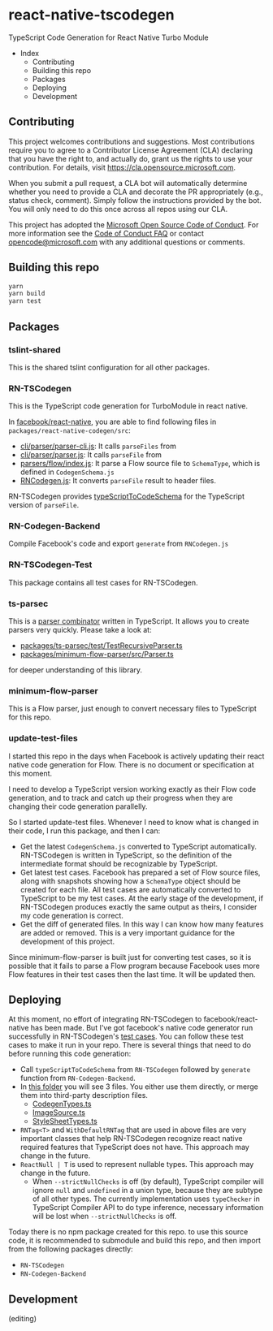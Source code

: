 # react-native-tscodegen

TypeScript Code Generation for React Native Turbo Module

- Index
  - Contributing
  - Building this repo
  - Packages
  - Deploying
  - Development

## Contributing

This project welcomes contributions and suggestions.  Most contributions require you to agree to a
Contributor License Agreement (CLA) declaring that you have the right to, and actually do, grant us
the rights to use your contribution. For details, visit https://cla.opensource.microsoft.com.

When you submit a pull request, a CLA bot will automatically determine whether you need to provide
a CLA and decorate the PR appropriately (e.g., status check, comment). Simply follow the instructions
provided by the bot. You will only need to do this once across all repos using our CLA.

This project has adopted the [Microsoft Open Source Code of Conduct](https://opensource.microsoft.com/codeofconduct/).
For more information see the [Code of Conduct FAQ](https://opensource.microsoft.com/codeofconduct/faq/) or
contact [opencode@microsoft.com](mailto:opencode@microsoft.com) with any additional questions or comments.

## Building this repo

```cmd
yarn
yarn build
yarn test
```

## Packages

### tslint-shared

This is the shared tslint configuration for all other packages.

### RN-TSCodegen

This is the TypeScript code generation for TurboModule in react native.

In [facebook/react-native](https://github.com/facebook/react-native/), you are able to find following files in `packages/react-native-codegen/src`:

- [cli/parser/parser-cli.js](https://github.com/facebook/react-native/blob/master/packages/react-native-codegen/src/cli/parser/parser-cli.js): It calls `parseFiles` from
- [cli/parser/parser.js](https://github.com/facebook/react-native/blob/master/packages/react-native-codegen/src/cli/parser/parser.js): It calls `parseFile` from
- [parsers/flow/index.js](https://github.com/facebook/react-native/blob/master/packages/react-native-codegen/src/parsers/flow/index.js): It parse a Flow source file to `SchemaType`, which is defined in `CodegenSchema.js`
- [RNCodegen.js](https://github.com/facebook/react-native/blob/master/packages/react-native-codegen/src/generators/RNCodegen.js): It converts `parseFile` result to header files.

RN-TSCodegen provides [typeScriptToCodeSchema](https://github.com/microsoft/react-native-tscodegen/blob/master/packages/RN-TSCodegen/src/index.ts) for the TypeScript version of `parseFile`.

### RN-Codegen-Backend

Compile Facebook's code and export `generate` from `RNCodegen.js`

### RN-TSCodegen-Test

This package contains all test cases for RN-TSCodegen.

### ts-parsec

This is a [parser combinator](https://github.com/microsoft/react-native-tscodegen/tree/master/packages/ts-parsec) written in TypeScript. It allows you to create parsers very quickly. Please take a look at:

- [packages/ts-parsec/test/TestRecursiveParser.ts](https://github.com/microsoft/react-native-tscodegen/blob/master/packages/ts-parsec/test/TestRecursiveParser.ts)
- [packages/minimum-flow-parser/src/Parser.ts](https://github.com/microsoft/react-native-tscodegen/blob/master/packages/minimum-flow-parser/src/Parser.ts)

for deeper understanding of this library.

### minimum-flow-parser

This is a Flow parser, just enough to convert necessary files to TypeScript for this repo.

### update-test-files

I started this repo in the days when Facebook is actively updating their react native code generation for Flow. There is no document or specification at this moment.

I need to develop a TypeScript version working exactly as their Flow code generation, and to track and catch up their progress when they are changing their code generation parallelly.

So I started update-test files. Whenever I need to know what is changed in their code, I run this package, and then I can:

- Get the latest `CodegenSchema.js` converted to TypeScript automatically. RN-TSCodegen is written in TypeScript, so the definition of the intermediate format should be recognizable by TypeScript.
- Get latest test cases. Facebook has prepared a set of Flow source files, along with snapshots showing how a `SchemaType` object should be created for each file. All test cases are automatically converted to TypeScript to be my test cases. At the early stage of the development, if RN-TSCodegen produces exactly the same output as theirs, I consider my code generation is correct.
- Get the diff of generated files. In this way I can know how many features are added or removed. This is a very important guidance for the development of this project.

Since minimum-flow-parser is built just for converting test cases, so it is possible that it fails to parse a Flow program because Facebook uses more Flow features in their test cases then the last time. It will be updated then.

## Deploying

At this moment, no effort of integrating RN-TSCodegen to facebook/react-native has been made.
But I've got facebook's native code generator run successfully in RN-TSCodegen's [test cases](https://github.com/microsoft/react-native-tscodegen/blob/master/packages/RN-TSCodegen/test/TestE2ECases.ts).
You can follow these test cases to make it run in your repo. There is several things that need to do before running this code generation:

- Call `typeScriptToCodeSchema` from `RN-TSCodegen` followed by `generate` function from `RN-Codegen-Backend`.
- In [this folder](https://github.com/microsoft/react-native-tscodegen/tree/master/packages/RN-TSCodegen-Test/src/lib) you will see 3 files. You either use them directly, or merge them into third-party description files.
  - [CodegenTypes.ts](https://github.com/microsoft/react-native-tscodegen/blob/master/packages/RN-TSCodegen-Test/src/lib/CodegenTypes.ts)
  - [ImageSource.ts](https://github.com/microsoft/react-native-tscodegen/blob/master/packages/RN-TSCodegen-Test/src/lib/ImageSource.ts)
  - [StyleSheetTypes.ts](https://github.com/microsoft/react-native-tscodegen/blob/master/packages/RN-TSCodegen-Test/src/lib/StyleSheetTypes.ts)
- `RNTag<T>` and `WithDefaultRNTag` that are used in above files are very important classes that help RN-TSCodegen recognize react native required features that TypeScript does not have. This approach may change in the future.
- `ReactNull | T` is used to represent nullable types. This approach may change in the future.
  - When `--strictNullChecks` is off (by default), TypeScript compiler will ignore `null` and `undefined` in a union type, because they are subtype of all other types. The currently implementation uses `typeChecker` in TypeScript Compiler API to do type inference, necessary information will be lost when `--strictNullChecks` is off.

Today there is no npm package created for this repo. to use this source code, it is recommended to submodule and build this repo, and then import from the following packages directly:

- `RN-TSCodegen`
- `RN-Codegen-Backend`

## Development

(editing)
